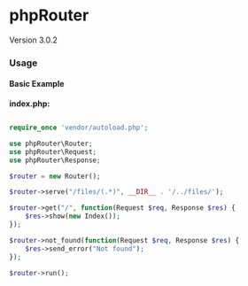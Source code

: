 # phpRouter

Version 3.0.2

### Usage

#### Basic Example

**index.php:**

```php

require_once 'vendor/autoload.php';

use phpRouter\Router;
use phpRouter\Request;
use phpRouter\Response;

$router = new Router();

$router->serve("/files/(.*)", __DIR__ . '/../files/');

$router->get("/", function(Request $req, Response $res) {
    $res->show(new Index());
});

$router->not_found(function(Request $req, Response $res) {
    $res->send_error("Not found");
});

$router->run();

```